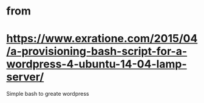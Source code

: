 # from 
# https://www.exratione.com/2015/04/a-provisioning-bash-script-for-a-wordpress-4-ubuntu-14-04-lamp-server/

Simple bash to greate wordpress
